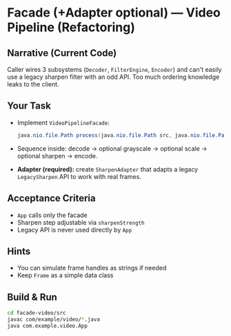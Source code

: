 # Facade (+Adapter optional) — Video Pipeline (Refactoring)

## Narrative (Current Code)

Caller wires 3 subsystems (`Decoder`, `FilterEngine`, `Encoder`) and can't easily use a legacy sharpen filter with an odd API. Too much ordering knowledge leaks to the client.

## Your Task

- Implement `VideoPipelineFacade`:

  ```java
  java.nio.file.Path process(java.nio.file.Path src, java.nio.file.Path out, boolean gray, Double scale, Integer sharpenStrength)
  ```

- Sequence inside: decode → optional grayscale → optional scale → optional sharpen → encode.
- **Adapter (required):** create `SharpenAdapter` that adapts a legacy `LegacySharpen` API to work with real frames.

## Acceptance Criteria

- `App` calls only the facade
- Sharpen step adjustable via `sharpenStrength`
- Legacy API is never used directly by `App`

## Hints

- You can simulate frame handles as strings if needed
- Keep `Frame` as a simple data class

## Build & Run

```bash
cd facade-video/src
javac com/example/video/*.java
java com.example.video.App
```
